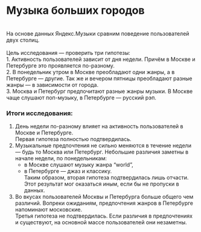 # Музыка больших городов <br>
<br>
На  основе данных Яндекс.Музыки сравним поведение пользователей двух столиц.<br>
<br>
Цель исследования — проверить три гипотезы:<br>
1. Активность пользователей зависит от дня недели. Причём в Москве и Петербурге это проявляется по-разному.<br>
2. В понедельник утром в Москве преобладают одни жанры, а в Петербурге — другие. Так же и вечером пятницы преобладают разные жанры — в зависимости от города. <br>
3. Москва и Петербург предпочитают разные жанры музыки. В Москве чаще слушают поп-музыку, в Петербурге — русский рэп.<br>

### Итоги исследования:

1. День недели по-разному влияет на активность пользователей в Москве и Петербурге.<br>
   Первая гипотеза полностью подтвердилась.<br>
2. Музыкальные предпочтения не сильно меняются в течение недели — будь то Москва или Петербург. Небольшие различия заметны в начале недели, по понедельникам:<br>
   - в Москве слушают музыку жанра “world”,<br>
   - в Петербурге — джаз и классику.<br>
   Таким образом, вторая гипотеза подтвердилась лишь отчасти. Этот результат мог оказаться иным, если бы не пропуски в данных.<br>
3. Во вкусах пользователей Москвы и Петербурга больше общего чем различий. Вопреки ожиданиям, предпочтения жанров в Петербурге напоминают московские.<br>
   Третья гипотеза не подтвердилась. Если различия в предпочтениях и существуют, на основной массе пользователей они незаметны.<br>
